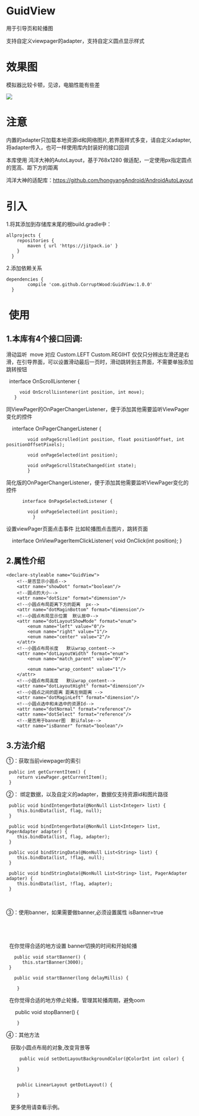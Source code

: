 # GuidView

用于引导页和轮播图

支持自定义viewpager的adapter，支持自定义圆点显示样式

# 效果图

模拟器比较卡顿，见谅，电脑性能有些差

<img src="https://github.com/CorruptWood/GuidView/blob/master/guidView.gif"/>

# 注意

内置的adapter只加载本地资源id和网络图片,若界面样式多变，请自定义adapter,将adapter传入，也可一样使用库内封装好的接口回调

本库使用 鸿洋大神的AutoLayout，基于768x1280 做适配，一定使用px指定圆点的宽高、距下方的距离

鸿洋大神的适配库：https://github.com/hongyangAndroid/AndroidAutoLayout



# 引入

1.将其添加到存储库末尾的根build.gradle中：

	allprojects {
		repositories {
        	maven { url 'https://jitpack.io' }
		}
	  }
  
2.添加依赖关系

    dependencies {
	        compile 'com.github.CorruptWood:GuidView:1.0.0'
	  }

#  使用

## 1.本库有4个接口回调:

滑动监听  move 对应 Custom.LEFT Custom.REGIHT
仅仅只分辨出左滑还是右滑，在引导界面，可以设置滑动最后一页时，滑动跳转到主界面，不需要单独添加跳转按钮



   
 	interface OnScrollLisntener {
	
         void OnScrollLisntener(int position, int move);
       }
    
同ViewPager的OnPagerChangerListener，便于添加其他需要监听ViewPager变化的控件



    
         interface OnPagerChangerListener {
	 
          	void onPageScrolled(int position, float positionOffset, int positionOffsetPixels);

          	void onPageSelected(int position);

         	void onPageScrollStateChanged(int state);
        	}

简化版的OnPagerChangerListener，便于添加其他需要监听ViewPager变化的控件

    
          interface OnPageSelectedListener {
	  
         	void onPageSelected(int position);
      		  }

设置viewPager页面点击事件 比如轮播图点击图片，跳转页面

    
          interface OnViewPagerItemClickListener{
          	void OnClick(int position);
      		  }
		
## 2.属性介绍
 
 	<declare-styleable name="GuidView">
        <!--是否显示小圆点-->
        <attr name="showDot" format="boolean"/>
        <!--圆点的大小-->
        <attr name="dotSize" format="dimension"/>
        <!--小圆点布局距离下方的距离  px-->
        <attr name="dotMaginBottom" format="dimension"/>
        <!--小圆点布局显示位置  默认居中-->
        <attr name="dotLayoutShowMode" format="enum">
            <enum name="left" value="0"/>
            <enum name="right" value="1"/>
            <enum name="center" value="2"/>
        </attr>
        <!--小圆点布局长度   默认wrap_content-->
        <attr name="dotLayoutWidth" format="enum">
            <enum name="match_parent" value="0"/>

            <enum name="wrap_content" value="1"/>
        </attr>
        <!--小圆点布局高度   默认wrap_content-->
        <attr name="dotLayoutHight" format="dimension"/>
        <!--小圆点之间的距离 距离左侧距离 -->
        <attr name="dotMaginLeft" format="dimension"/>
        <!--小圆点选中和未选中的资源Id-->
        <attr name="dotNormal" format="reference"/>
        <attr name="dotSelect" format="reference"/>
        <!--是否用于banner图  默认false-->
        <attr name="isBanner" format="boolean"/>
	
	
## 3.方法介绍

 ①：获取当前viewpager的索引
 
     public int getCurrentItem() {
        return viewPager.getCurrentItem();
     }
     
 ②： 绑定数据，以及自定义的adapter，数据仅支持资源id和图片路径
 	
     public void bindIntengerData(@NonNull List<Integer> list) {
        this.bindData(list, flag, null);
     }

     public void bindIntengerData(@NonNull List<Integer> list, PagerAdapter adapter) {
        this.bindData(list, flag, adapter);
     }

     public void bindStringData(@NonNull List<String> list) {
        this.bindData(list, !flag, null);
     }

     public void bindStringData(@NonNull List<String> list, PagerAdapter adapter) {
        this.bindData(list, !flag, adapter);
     }
    
    
 ③：使用banner，如果需要做banner,必须设置属性 isBanner=true
 
 <pre><code>	
 <com.zdm.guidview.GuidView
        	android:id="@+id/guid_view"
        	android:layout_width="match_parent"
        	android:layout_height="360px"   
       		app:dotMaginBottom="30px"       
        	app:dotSize="20px"             
        	app:showDot="true"              
       	 	app:dotLayoutHight="30px"       
        	app:dotLayoutShowMode="center"  
        	app:dotMaginLeft="10px"         
        	app:isBanner="true"             
        	app:dotLayoutWidth="match_parent"/>
		</code></pre>
	
   在你觉得合适的地方设置 banner切换的时间和开始轮播
   
   
       public void startBanner() {
          this.startBanner(3000);
   	 }

       public void startBanner(long delayMillis) {
       
        }

   在你觉得合适的地方停止轮播，管理其轮播周期，避免oom
   
       public void stopBanner() {
      
    	}
	
	
 ④：其他方法
 	
    获取小圆点布局的对象,改变背景等


         public void setDotLayoutBackgroundColor(@ColorInt int color) {
   
        }

    
        public LinearLayout getDotLayout() {
          
        }
	
    更多使用请查看示例。
    
    
	
